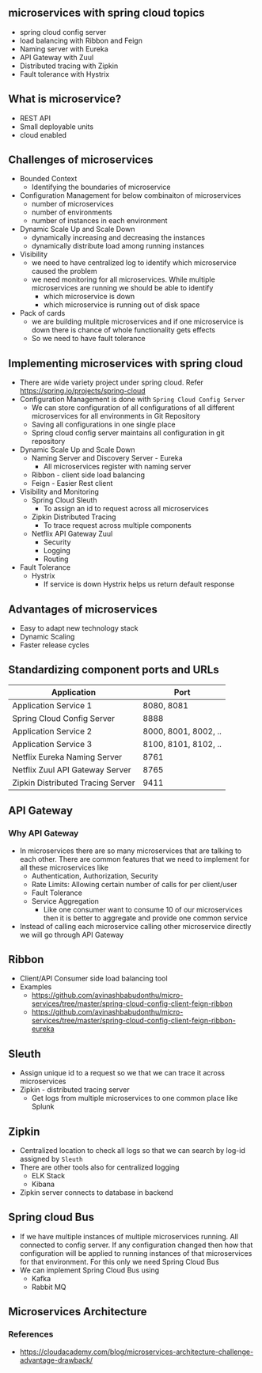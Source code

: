 ## microservices with spring cloud topics
* spring cloud config server
* load balancing with Ribbon and Feign
* Naming server with Eureka
* API Gateway with Zuul
* Distributed tracing with Zipkin
* Fault tolerance with Hystrix

## What is microservice?
* REST API
* Small deployable units
* cloud enabled

## Challenges of microservices
* Bounded Context
	* Identifying the boundaries of microservice
* Configuration Management for below combinaiton of microservices
	* number of microservices
	* number of environments
	* number of instances in each environment
* Dynamic Scale Up and Scale Down
	* dynamically increasing and decreasing the instances
	* dynamically distribute load among running instances
* Visibility
	* we need to have centralized log to identify which microservice caused the problem
	* we need monitoring for all microservices. While multiple microservices are running we should be able to identify 
		* which microservice is down
		* which microservice is running out of disk space
* Pack of cards
	* we are building mulitple microservices and if one microservice is down there is chance of whole functionality gets effects
	* So we need to have fault tolerance

## Implementing microservices with spring cloud
* There are wide variety project under spring cloud. Refer https://spring.io/projects/spring-cloud
* Configuration Management is done with `Spring Cloud Config Server`
	* We can store configuration of all configurations of all different microservices for all environments in Git Repository
	* Saving all configurations in one single place
	* Spring cloud config server maintains all configuration in git repository
* Dynamic Scale Up and Scale Down
	* Naming Server and Discovery Server - Eureka
		* All microservices register with naming server
	* Ribbon - client side load balancing
	* Feign - Easier Rest client
* Visibility and Monitoring
	* Spring Cloud Sleuth
		* To assign an id to request across all microservices
	* Zipkin Distributed Tracing
		* To trace request across multiple components
	* Netflix API Gateway Zuul
		* Security
		* Logging
		* Routing
* Fault Tolerance
	* Hystrix
		* If service is down Hystrix helps us return default response

## Advantages of microservices
* Easy to adapt new technology stack
* Dynamic Scaling
* Faster release cycles

## Standardizing component ports and URLs
Application          				| Port
-------------------- 				| ---------------
Application Service 1         		| 8080, 8081
Spring Cloud Config Server  		| 8888
Application Service  2 				| 8000, 8001, 8002, ..
Application Service 3				| 8100, 8101, 8102, ..
Netflix Eureka Naming Server		| 8761
Netflix Zuul API Gateway Server		| 8765
Zipkin Distributed Tracing Server 	| 9411

## API Gateway
### Why API Gateway
* In microservices there are so many microservices that are talking to each other. There are common features that we need to implement for all these microservices like
	* Authentication, Authorization, Security
	* Rate Limits: Allowing certain number of calls for per client/user
	* Fault Tolerance
	* Service Aggregation
		* Like one consumer want to consume 10 of our microservices then it is better to aggregate and provide one common service
* Instead of calling each microservice calling other microservice directly we will go through API Gateway

## Ribbon
* Client/API Consumer side load balancing tool
* Examples
	* https://github.com/avinashbabudonthu/micro-services/tree/master/spring-cloud-config-client-feign-ribbon
	* https://github.com/avinashbabudonthu/micro-services/tree/master/spring-cloud-config-client-feign-ribbon-eureka
	
## Sleuth
* Assign unique id to a request so we that we can trace it across microservices
* Zipkin - distributed tracing server
	* Get logs from multiple microservices to one common place like Splunk
	
## Zipkin
* Centralized location to check all logs so that we can search by log-id assigned by `Sleuth`
* There are other tools also for centralized logging
	* ELK Stack
	* Kibana
* Zipkin server connects to database in backend

## Spring cloud Bus
* If we have multiple instances of multiple microservices running. All connected to config server. If any configuration changed then how that configuration will be applied to running instances of that microservices for that environment.  For this only we need Spring Cloud Bus
* We can implement Spring Cloud Bus using 
	* Kafka
	* Rabbit MQ
	
## Microservices Architecture
### References
* https://cloudacademy.com/blog/microservices-architecture-challenge-advantage-drawback/